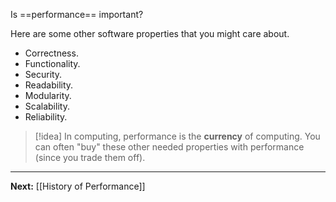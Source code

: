 Is ==performance== important?

Here are some other software properties that you might care about.

* Correctness.
* Functionality.
* Security.
* Readability.
* Modularity.
* Scalability.
* Reliability.

> [!idea]
> In computing, performance is the **currency** of computing. You can often "buy" these other needed properties with performance (since you trade them off).

---

**Next:** [[History of Performance]]